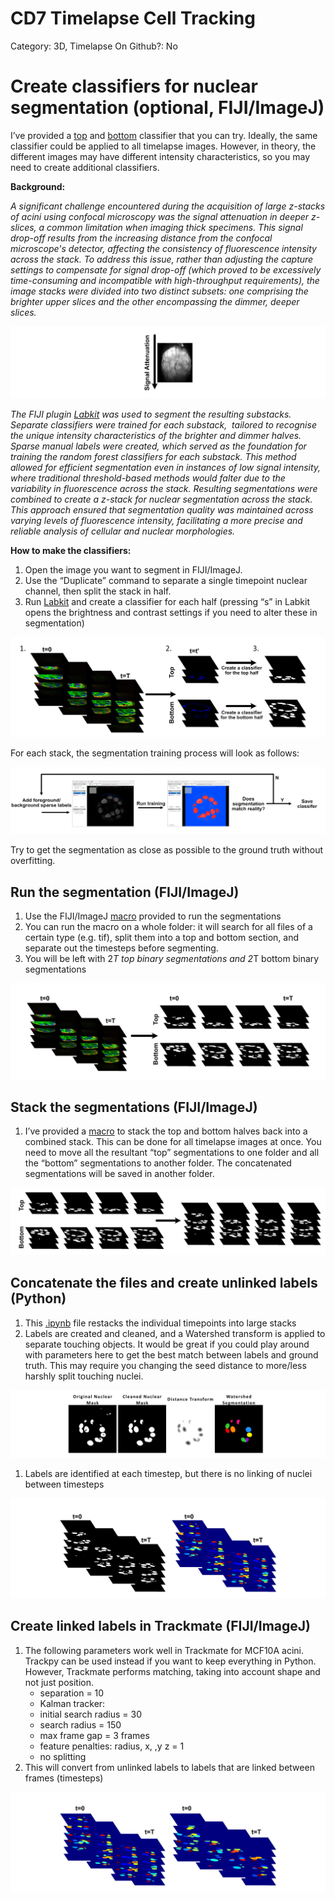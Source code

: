 # CD7 Timelapse Cell Tracking

Category: 3D, Timelapse
On Github?: No

# Create classifiers for nuclear segmentation (optional, FIJI/ImageJ)

I’ve provided a [top](https://www.dropbox.com/scl/fi/vnfuavs44ptm1egoj4zw6/topscene2p5_classifier.classifier?rlkey=te5lwo3mhllnlw1zmwipyn0wn&dl=0) and [bottom](https://www.dropbox.com/scl/fi/lfo1l3r3k55j5a8h1a7ba/bottom_scene1p5_classifier.classifier?rlkey=jyu6uv9rg0g5l7jfsd7yvaa1o&dl=0) classifier that you can try. Ideally, the same classifier could be applied to all timelapse images. However, in theory, the different images may have different intensity characteristics, so you may need to create additional classifiers.

**Background:**

*A significant challenge encountered during the acquisition of large z-stacks of acini using confocal microscopy was the signal attenuation in deeper z-slices, a common limitation when imaging thick specimens. This signal drop-off results from the increasing distance from the confocal microscope's detector, affecting the consistency of fluorescence intensity across the stack. To address this issue, rather than adjusting the capture settings to compensate for signal drop-off (which proved to be excessively time-consuming and incompatible with high-throughput requirements), the image stacks were divided into two distinct subsets: one comprising the brighter upper slices and the other encompassing the dimmer, deeper slices.*

![images/image.png](images/image.png)

*The FIJI plugin [Labkit](https://imagej.net/plugins/labkit/) was used to segment the resulting substacks. Separate classifiers were trained for each substack,  tailored to recognise the unique intensity characteristics of the brighter and dimmer halves. Sparse manual labels were created, which served as the foundation for training the random forest classifiers for each substack. This method allowed for efficient segmentation even in instances of low signal intensity, where traditional threshold-based methods would falter due to the variability in fluorescence across the stack. Resulting segmentations were combined to create a z-stack for nuclear segmentation across the stack. This approach ensured that segmentation quality was maintained across varying levels of fluorescence intensity, facilitating a more precise and reliable analysis of cellular and nuclear morphologies.*

**How to make the classifiers:**

1. Open the image you want to segment in FIJI/ImageJ.
2. Use the “Duplicate” command to separate a single timepoint nuclear channel, then split the stack in half.
3. Run [Labkit](https://imagej.net/plugins/labkit/) and create a classifier for each half (pressing “s” in Labkit opens the brightness and contrast settings if you need to alter these in segmentation)

![images/image1.png](images/image1.png)

For each stack, the segmentation training process will look as follows:

![images/image2.png](images/image2.png)

Try to get the segmentation as close as possible to the ground truth without overfitting.

## Run the segmentation (FIJI/ImageJ)

1. Use the FIJI/ImageJ [macro](https://www.dropbox.com/scl/fi/ehmhp9ngi2zfsztfw2cv3/labkit_split_and_segment.ijm?rlkey=m2pmoh75v4j5lak5jx6b2yjbm&dl=0) provided to run the segmentations
2. You can run the macro on a whole folder: it will search for all files of a certain type (e.g. tif), split them into a top and bottom section, and separate out the timesteps before segmenting.
3. You will be left with 2*T top binary segmentations and 2*T bottom binary segmentations

![images/image3.png](images/image3.png)

## Stack the segmentations (FIJI/ImageJ)

1. I’ve provided a [macro](https://www.dropbox.com/scl/fi/re93aerrdihswd5rm8btp/concatenate_files_in_two_folders_save.ijm?rlkey=fvpr1503h2e0yiect4dku03jp&dl=0) to stack the top and bottom halves back into a combined stack. This can be done for all timelapse images at once. You need to move all the resultant “top” segmentations to one folder and all the “bottom” segmentations to another folder. The concatenated segmentations will be saved in another folder.

![images/image4.png](images/image4.png)

## Concatenate the files and create unlinked labels (Python)

1. This [.ipynb](https://www.dropbox.com/scl/fi/vutlbte7m4azidmkdqero/labkit_tracking.ipynb?rlkey=cur3lqudpvjemvseanswlaahp&dl=0) file restacks the individual timepoints into large stacks
2. Labels are created and cleaned, and a Watershed transform is applied to separate touching objects. It would be great if you could play around with parameters here to get the best match between labels and ground truth. This may require you changing the seed distance to more/less harshly split touching nuclei.

![images/image5.png](images/image5.png)

1. Labels are identified at each timestep, but there is no linking of nuclei between timesteps

![images/image6.png](images/image6.png)

## Create linked labels in Trackmate (FIJI/ImageJ)

1. The following parameters work well in Trackmate for MCF10A acini. Trackpy can be used instead if you want to keep everything in Python. However, Trackmate performs matching, taking into account shape and not just position.
    - separation = 10
    - Kalman tracker:
    - initial search radius = 30
    - search radius = 150
    - max frame gap = 3 frames
    - feature penalties: radius, x, ,y z = 1
    - no splitting
2. This will convert from unlinked labels to labels that are linked between frames (timesteps)

![images/image7.png](images/image7.png)
